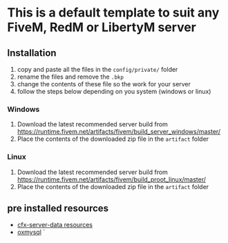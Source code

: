 # This is a default template to suit any FiveM, RedM or LibertyM server

## Installation

1. copy and paste all the files in the `config/private/` folder
1. rename the files and remove the `.bkp`
1. change the contents of these file so the work for your server
1. follow the steps below depending on you system (windows or linux)

### Windows

1. Download the latest recommended server build from https://runtime.fivem.net/artifacts/fivem/build_server_windows/master/
1. Place the contents of the downloaded zip file in the `artifact` folder

### Linux

1. Download the latest recommended server build from https://runtime.fivem.net/artifacts/fivem/build_proot_linux/master/
1. Place the contents of the downloaded zip file in the `artifact` folder

## pre installed resources

-   [cfx-server-data resources](https://github.com/citizenfx/cfx-server-data)
-   [oxmysql](https://github.com/overextended/oxmysql)
    `
